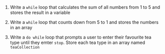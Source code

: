1. Write a `while` loop that calculates the sum of all numbers from 1 to 5 and stores the result in a variable

2. Write a `while` loop that counts down from 5 to 1 and stores the numbers in an array

3. Write a `do while` loop that prompts a user to enter their favourite tea type until they emter `stop`. Store each tea type in an array named `teaCollection`
